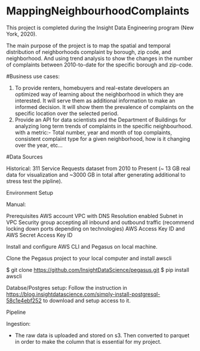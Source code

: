 # MappingNeighbourhoodComplaints
This project is completed during the Insight Data Engineering program (New York, 2020). 

The main purpose of the project is to map the spatial and temporal distribution of neighborhoods complaint by borough, zip code, and neighborhood. And using trend analysis to show the changes in the number of complaints between 2010-to-date for the specific borough and zip-code.


#Business use cases:

1. To provide renters, homebuyers and real-estate developers an optimized way of learning about the neighborhood in which they are interested. It will serve them as additional information to make an informed decision. It will show them the prevalence of complaints on the specific location over the selected period. 
2. Provide an API for data scientists and the Department of Buildings for analyzing long term trends of complaints in the specific neighbourhood. with a metric:- Total number, year and month of top complaints, consistent complaint type for a given neighborhood, how is it changing over the year, etc... 

#Data Sources

Historical: 311 Service Requests dataset from 2010 to Present (~ 13 GB real data for visualization and ~3000 GB in total after generating additional to stress test the pipline). 

Environment Setup

Manual: 

Prerequisites
AWS account
VPC with DNS Resolution enabled
Subnet in VPC
Security group accepting all inbound and outbound traffic (recommend locking down ports depending on technologies)
AWS Access Key ID and AWS Secret Access Key ID

Install and configure AWS CLI  and Pegasus on local machine. 

Clone the Pegasus project to your local computer and install awscli

$ git clone https://github.com/InsightDataScience/pegasus.git
$ pip install awscli

Databse/Postgres setup:
Follow the instruction in  https://blog.insightdatascience.com/simply-install-postgresql-58c1e4ebf252 to download and setup access to it.


Pipeline

Ingestion:

- The raw data is uploaded and stored on s3. Then converted to parquet in order to make the column that is essential for my project. 


